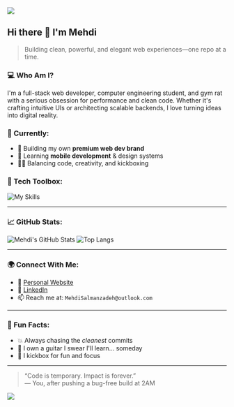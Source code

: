 <img src="https://capsule-render.vercel.app/api?type=waving&color=0f0f0f&height=200&section=header&text=Hey%20there!%20I'm%20Mehdi%20👋&fontSize=40&fontColor=ffffff&animation=fadeIn" />

## Hi there 👋 I'm Mehdi

> Building clean, powerful, and elegant web experiences—one repo at a time.

### 💻 Who Am I?
I'm a full-stack web developer, computer engineering student, and gym rat with a serious obsession for performance and clean code. Whether it's crafting intuitive UIs or architecting scalable backends, I love turning ideas into digital reality.

### 🧠 Currently:
- 🚀 Building my own **premium web dev brand**
- 📱 Learning **mobile development** & design systems
- 🧘‍♂️ Balancing code, creativity, and kickboxing

### 🔧 Tech Toolbox:
![My Skills](https://skillicons.dev/icons?i=ts,js,react,next,tailwind,nodejs,express,prisma,mongodb,postgres,git,vercel,linux,figma)

---

### 📈 GitHub Stats:
![Mehdi's GitHub Stats](https://github-readme-stats.vercel.app/api?username=UNHOTOfficial&show_icons=true&theme=tokyonight&hide=stars)
![Top Langs](https://github-readme-stats.vercel.app/api/top-langs/?username=UNHOTOfficial&layout=compact&theme=tokyonight)

---

### 🌍 Connect With Me:
- 🧠 [Personal Website](https://codatrix.vercel.app/)
- 💬 [LinkedIn](https://linkedin.com/in/mehdisa)
- 📫 Reach me at: `MehdiSalmanzadeh@outlook.com`

---

### 🧩 Fun Facts:
- 💥 Always chasing the *cleanest* commits
- 🎸 I own a guitar I swear I'll learn... someday
- 🥊 I kickbox for fun and focus

---

> “Code is temporary. Impact is forever.”  
> — You, after pushing a bug-free build at 2AM

<img src="https://capsule-render.vercel.app/api?type=waving&color=0f0f0f&height=100&section=footer"/>
